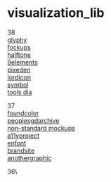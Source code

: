 # visualization_lib

38\
[glyphy](https://www.glyphy.io) \
[fockups](https://www.fockups.com) \
[halftone](https://halftone.xoihazard.com) \
[9elements](https://9elements.com) \
[pixeden](https://www.pixeden.com) \
[lordicon](https://www.lordicon.com) \
[symbol](https://www.symbol.wtf) \
[tools dia](https://www.tools.dia.tv)

37\
[foundcolor](https://www.foundcolor.co)\
[peoplesgdarchive](https://www.peoplesgdarchive.org)\
[non-standard mockups](https://www.products.ls.graphics/longscroll-mockups)\
[a11yproject](https://www.a11yproject.com)\
[enfont](https://www.enfont.javierarce.com)\
[brandsite](https://www.brandsite.design)\
[anothergraphic](https://www.anothergraphic)

36\
